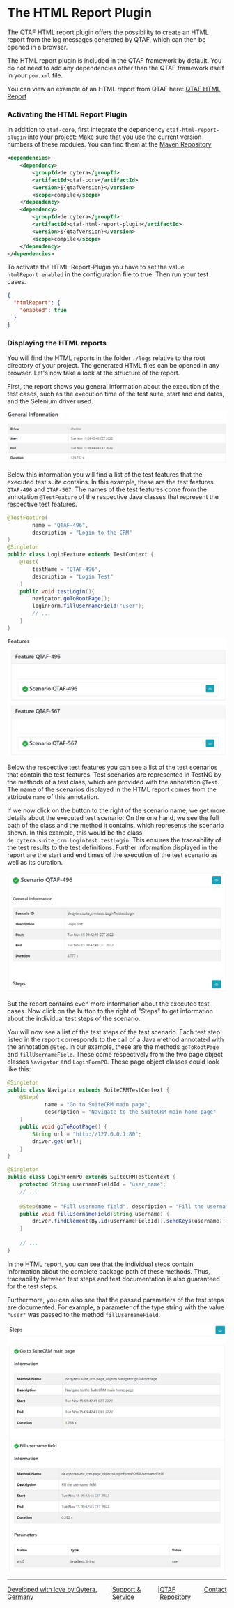 # The HTML Report Plugin

The QTAF HTML report plugin offers the possibility to create an HTML report from the log messages generated by QTAF, which can then be opened in a browser.

The HTML report plugin is included in the QTAF framework by default. You do not need to add any dependencies other than the QTAF framework itself in your `pom.xml` file.

You can view an example of an HTML report from QTAF here: [QTAF HTML Report](../../assets/html_report/suite_crm/Report.html)

### Activating the HTML Report Plugin

In addition to `qtaf-core`, first integrate the dependency `qtaf-html-report-plugin` into your project: Make sure that you use the current version numbers of these modules. You can find them at the <a href="https://mvnrepository.com/artifact/de.qytera" target="_blank">Maven Repository</a>

```xml
<dependencies>
    <dependency>
        <groupId>de.qytera</groupId>
        <artifactId>qtaf-core</artifactId>
        <version>${qtafVersion}</version>
        <scope>compile</scope>
    </dependency>
    <dependency>
        <groupId>de.qytera</groupId>
        <artifactId>qtaf-html-report-plugin</artifactId>
        <version>${qtafVersion}</version>
        <scope>compile</scope>
    </dependency>
</dependencies>
```

To activate the HTML-Report-Plugin you have to set the value `htmlReport.enabled` in the configuration file to true. Then run your test cases.

```json
{
  "htmlReport": {
    "enabled": true
  }
}
```

### Displaying the HTML reports

You will find the HTML reports in the folder `./logs` relative to the root directory of your project. The generated HTML files can be opened in any browser. Let's now take a look at the structure of the report.

First, the report shows you general information about the execution of the test cases, such as the execution time of the test suite, start and end dates, and the Selenium driver used.

<img src="../../../assets/images/qtaf/html_report/html_report_general_info.jpg" />

Below this information you will find a list of the test features that the executed test suite contains. In this example, these are the test features `QTAF-496` and `QTAF-567`. The names of the test features come from the annotation `@TestFeature` of the respective Java classes that represent the respective test features.

```java
@TestFeature(
        name = "QTAF-496",
        description = "Login to the CRM"
)
@Singleton
public class LoginFeature extends TestContext {
    @Test(
        testName = "QTAF-496",
        description = "Login Test"
    )
    public void testLogin(){
        navigator.goToRootPage();
        loginForm.fillUsernameField("user");
        // ...
    }
}
```

<img src="../../../assets/images/qtaf/html_report/html_report_feature_list.jpg" />

Below the respective test features you can see a list of the test scenarios that contain the test features. Test scenarios are represented in TestNG by the methods of a test class, which are provided with the annotation `@Test`. The name of the scenarios displayed in the HTML report comes from the attribute `name` of this annotation.

If we now click on the button to the right of the scenario name, we get more details about the executed test scenario. On the one hand, we see the full path of the class and the method it contains, which represents the scenario shown. In this example, this would be the class `de.qytera.suite_crm.Logintest.testLogin`. This ensures the traceability of the test results to the test definitions. Further information displayed in the report are the start and end times of the execution of the test scenario as well as its duration.

<img src="../../../assets/images/qtaf/html_report/html_report_scenario_info.jpg" />

But the report contains even more information about the executed test cases. Now click on the button to the right of "Steps" to get information about the individual test steps of the scenario.

You will now see a list of the test steps of the test scenario. Each test step listed in the report corresponds to the call of a Java method annotated with the annotation `@Step`. In our example, these are the methods `goToRootPage` and `fillUsernameField`. These come respectively from the two page object classes `Navigator` and `LoginFormPO`. These page object classes could look like this:

```java
@Singleton
public class Navigator extends SuiteCRMTestContext {
    @Step(
            name = "Go to SuiteCRM main page",
            description = "Navigate to the SuiteCRM main home page"
    )
    public void goToRootPage() {
        String url = "http://127.0.0.1:80";
        driver.get(url);
    }
}
```

```java
@Singleton
public class LoginFormPO extends SuiteCRMTestContext {
    protected String usernameFieldId = "user_name";
    // ...

    @Step(name = "Fill username field", description = "Fill the username field")
    public void fillUsernameField(String username) {
        driver.findElement(By.id(usernameFieldId)).sendKeys(username);
    }

    // ...
}
```

In the HTML report, you can see that the individual steps contain information about the complete package path of these methods. Thus, traceability between test steps and test documentation is also guaranteed for the test steps.

Furthermore, you can also see that the passed parameters of the test steps are documented. For example, a parameter of the type string with the value `"user"` was passed to the method `fillUsernameField`.

<img src="../../../assets/images/qtaf/html_report/html_report_steps_info.jpg" />

<hr>
<div style="display: flex; flex-direction: row; justify-content: space-between">
  <a href="https://www.qytera.de" target="_blank">Developed with love by Qytera, Germany</a>
  <span>|</span>
  <a href="https://www.qytera.de/testautomatisierung-workshop" target="_blank">Support & Service</a>
  <span>|</span>
  <a href="https://github.com/Qytera-Gmbh/QTAF" target="_blank">QTAF Repository</a>
  <span>|</span>
  <a href="https://www.qytera.de/kontakt" target="_blank">Contact</a><br>
</div>
